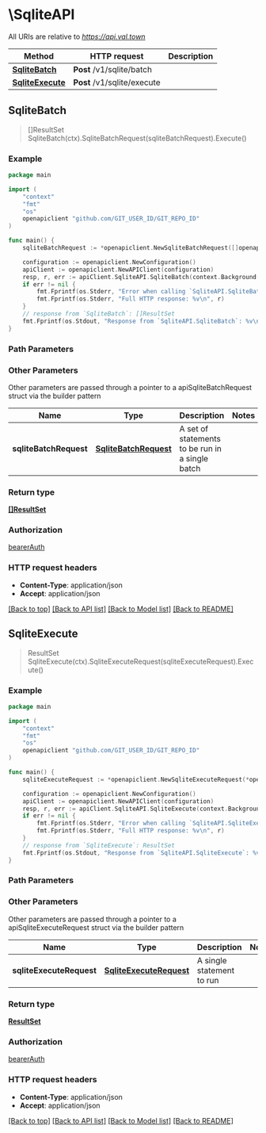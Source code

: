 # \SqliteAPI

All URIs are relative to *https://api.val.town*

Method | HTTP request | Description
------------- | ------------- | -------------
[**SqliteBatch**](SqliteAPI.md#SqliteBatch) | **Post** /v1/sqlite/batch | 
[**SqliteExecute**](SqliteAPI.md#SqliteExecute) | **Post** /v1/sqlite/execute | 



## SqliteBatch

> []ResultSet SqliteBatch(ctx).SqliteBatchRequest(sqliteBatchRequest).Execute()





### Example

```go
package main

import (
	"context"
	"fmt"
	"os"
	openapiclient "github.com/GIT_USER_ID/GIT_REPO_ID"
)

func main() {
	sqliteBatchRequest := *openapiclient.NewSqliteBatchRequest([]openapiclient.SqliteExecuteRequestStatement{*openapiclient.NewSqliteExecuteRequestStatement("Sql_example", *openapiclient.NewStatementArg())}) // SqliteBatchRequest | A set of statements to be run in a single batch

	configuration := openapiclient.NewConfiguration()
	apiClient := openapiclient.NewAPIClient(configuration)
	resp, r, err := apiClient.SqliteAPI.SqliteBatch(context.Background()).SqliteBatchRequest(sqliteBatchRequest).Execute()
	if err != nil {
		fmt.Fprintf(os.Stderr, "Error when calling `SqliteAPI.SqliteBatch``: %v\n", err)
		fmt.Fprintf(os.Stderr, "Full HTTP response: %v\n", r)
	}
	// response from `SqliteBatch`: []ResultSet
	fmt.Fprintf(os.Stdout, "Response from `SqliteAPI.SqliteBatch`: %v\n", resp)
}
```

### Path Parameters



### Other Parameters

Other parameters are passed through a pointer to a apiSqliteBatchRequest struct via the builder pattern


Name | Type | Description  | Notes
------------- | ------------- | ------------- | -------------
 **sqliteBatchRequest** | [**SqliteBatchRequest**](SqliteBatchRequest.md) | A set of statements to be run in a single batch | 

### Return type

[**[]ResultSet**](ResultSet.md)

### Authorization

[bearerAuth](../README.md#bearerAuth)

### HTTP request headers

- **Content-Type**: application/json
- **Accept**: application/json

[[Back to top]](#) [[Back to API list]](../README.md#documentation-for-api-endpoints)
[[Back to Model list]](../README.md#documentation-for-models)
[[Back to README]](../README.md)


## SqliteExecute

> ResultSet SqliteExecute(ctx).SqliteExecuteRequest(sqliteExecuteRequest).Execute()





### Example

```go
package main

import (
	"context"
	"fmt"
	"os"
	openapiclient "github.com/GIT_USER_ID/GIT_REPO_ID"
)

func main() {
	sqliteExecuteRequest := *openapiclient.NewSqliteExecuteRequest(*openapiclient.NewSqliteExecuteRequestStatement("Sql_example", *openapiclient.NewStatementArg())) // SqliteExecuteRequest | A single statement to run

	configuration := openapiclient.NewConfiguration()
	apiClient := openapiclient.NewAPIClient(configuration)
	resp, r, err := apiClient.SqliteAPI.SqliteExecute(context.Background()).SqliteExecuteRequest(sqliteExecuteRequest).Execute()
	if err != nil {
		fmt.Fprintf(os.Stderr, "Error when calling `SqliteAPI.SqliteExecute``: %v\n", err)
		fmt.Fprintf(os.Stderr, "Full HTTP response: %v\n", r)
	}
	// response from `SqliteExecute`: ResultSet
	fmt.Fprintf(os.Stdout, "Response from `SqliteAPI.SqliteExecute`: %v\n", resp)
}
```

### Path Parameters



### Other Parameters

Other parameters are passed through a pointer to a apiSqliteExecuteRequest struct via the builder pattern


Name | Type | Description  | Notes
------------- | ------------- | ------------- | -------------
 **sqliteExecuteRequest** | [**SqliteExecuteRequest**](SqliteExecuteRequest.md) | A single statement to run | 

### Return type

[**ResultSet**](ResultSet.md)

### Authorization

[bearerAuth](../README.md#bearerAuth)

### HTTP request headers

- **Content-Type**: application/json
- **Accept**: application/json

[[Back to top]](#) [[Back to API list]](../README.md#documentation-for-api-endpoints)
[[Back to Model list]](../README.md#documentation-for-models)
[[Back to README]](../README.md)

